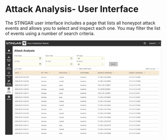 Attack Analysis- User Interface
===============

The STINGAR user interface includes a page that lists all honeypot attack events and allows you to select and inspect each one. You may filter the list of events using a number of search criteria.

![Attack Analysis Page](../img/attack_analysis_page.png)
